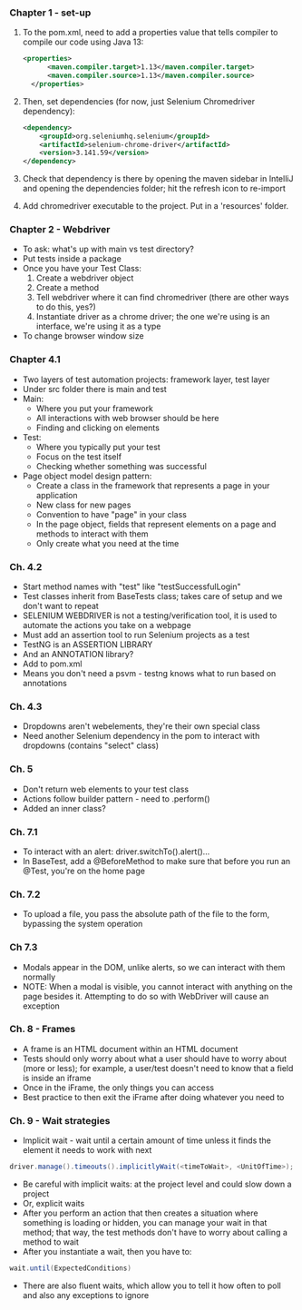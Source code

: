 ### Chapter 1 - set-up

1. To the pom.xml, need to add a properties value that tells compiler to compile our code using Java 13:
    ```xml
    <properties>
          <maven.compiler.target>1.13</maven.compiler.target>
          <maven.compiler.source>1.13</maven.compiler.source>
      </properties>
      ```
2. Then, set dependencies (for now, just Selenium Chromedriver dependency):
    ```xml
    <dependency>
        <groupId>org.seleniumhq.selenium</groupId>
        <artifactId>selenium-chrome-driver</artifactId>
        <version>3.141.59</version>
    </dependency>
    ```
3. Check that dependency is there by opening the maven sidebar in IntelliJ and opening the dependencies folder; hit the refresh icon to re-import

4. Add chromedriver executable to the project. Put in a 'resources' folder.

### Chapter 2 - Webdriver

- To ask: what's up with main vs test directory?
- Put tests inside a package
- Once you have your Test Class:
    1. Create a webdriver object
    2. Create a method
    3. Tell webdriver where it can find chromedriver (there are other ways to do this, yes?)
    4. Instantiate driver as a chrome driver; the one we're using is an interface, we're using it as a type
- To change browser window size

### Chapter 4.1

- Two layers of test automation projects: framework layer, test layer
- Under src folder there is main and test
- Main:
    - Where you put your framework
    - All interactions with web browser should be here
    - Finding and clicking on elements
- Test:
    - Where you typically put your test
    - Focus on the test itself
    - Checking whether something was successful
- Page object model design pattern:
    - Create a class in the framework that represents a page in your application
    - New class for new pages
    - Convention to have "page" in your class
    - In the page object, fields that represent elements on a page and methods to interact with them
    - Only create what you need at the time
    
### Ch. 4.2

- Start method names with "test" like "testSuccessfulLogin"
- Test classes inherit from BaseTests class; takes care of setup and we don't want to repeat
- SELENIUM WEBDRIVER is not a testing/verification tool, it is used to automate the actions you take on a webpage
- Must add an assertion tool to run Selenium projects as a test
- TestNG is an ASSERTION LIBRARY
- And an ANNOTATION library? 
- Add to pom.xml
- Means you don't need a psvm - testng knows what to run based on annotations

### Ch. 4.3

- Dropdowns aren't webelements, they're their own special class
- Need another Selenium dependency in the pom to interact with dropdowns (contains "select" class)

### Ch. 5

- Don't return web elements to your test class
- Actions follow builder pattern - need to .perform()
- Added an inner class?

### Ch. 7.1

- To interact with an alert: driver.switchTo().alert()...
- In BaseTest, add a @BeforeMethod to make sure that before you run an @Test, you're on the home page

### Ch. 7.2

- To upload a file, you pass the absolute path of the file to the form, bypassing the system operation

### Ch 7.3

- Modals appear in the DOM, unlike alerts, so we can interact with them normally
- NOTE: When a modal is visible, you cannot interact with anything on the page besides it. Attempting to do so with WebDriver will cause an exception

### Ch. 8 - Frames

- A frame is an HTML document within an HTML document
- Tests should only worry about what a user should have to worry about (more or less); for example, a user/test doesn't need to know that a field is inside an iframe
- Once in the iFrame, the only things you can access
- Best practice to then exit the iFrame after doing whatever you need to

### Ch. 9 - Wait strategies

- Implicit wait - wait until a certain amount of time unless it finds the element it needs to work with next
```java
driver.manage().timeouts().implicitlyWait(<timeToWait>, <UnitOfTime>);
```
- Be careful with implicit waits: at the project level and could slow down a project
- Or, explicit waits
- After you perform an action that then creates a situation where something is loading or hidden, you can manage your wait in that method;
that way, the test methods don't have to worry about calling a method to wait
- After you instantiate a wait, then you have to:
```java
wait.until(ExpectedConditions)
```
- There are also fluent waits, which allow you to tell it how often to poll and also any exceptions to ignore